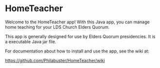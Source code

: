 HomeTeacher
===========
Welcome to the HomeTeacher app!  With this Java app, you can manage home teaching for your LDS Church Elders Quorum.

This app is generally designed for use by Elders Quorum presidencies.  It is a executable Java jar file.

For documentation about how to install and use the app, see the wiki at:

https://github.com/Philabuster/HomeTeacher/wiki
